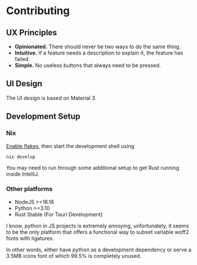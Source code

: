 # Contributing

## UX Principles

- **Opinionated.** There should never be two ways to do the same thing.
- **Intuitive.** If a feature needs a description to explain it,
  the feature has failed.
- **Simple.** No useless buttons that always need to be pressed.

## UI Design

The UI design is based on Material 3.

## Development Setup

### Nix

[Enable flakes](https://nixos.wiki/wiki/Flakes#Enable_flakes), then start the development shell using

```shell
nix develop
```

You may need to run through some additional setup to get Rust running inside IntelliJ.

### Other platforms

- NodeJS >=18.16
- Python >=3.10
- Rust Stable (For Tauri Development)

I know, python in JS projects is extremely annoying, unfortunately,
it seems to be the only platform that offers a functional
way to subset variable woff2 fonts with ligatures.

In other words, either have python as a development dependency or
serve a 3.5MB icons font of which 99.5% is completely unused.
